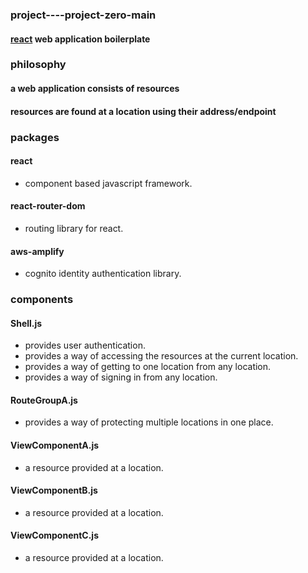 ### project----project-zero-main
#### [react](https://reactjs.org 'react homepage') web application boilerplate  
### philosophy  
#### a web application consists of resources  
#### resources are found at a location using their address/endpoint
### packages
#### react  
  * component based javascript framework.
#### react-router-dom  
  * routing library for react.
#### aws-amplify  
  * cognito identity authentication library.  
### components   
#### Shell.js   
* provides user authentication.
* provides a way of accessing the resources at the current location.
* provides a way of getting to one location from any location.
* provides a way of signing in from any location.
#### RouteGroupA.js   
* provides a way of protecting multiple locations in one place.
#### ViewComponentA.js  
* a resource provided at a location.
#### ViewComponentB.js  
* a resource provided at a location.
#### ViewComponentC.js
* a resource provided at a location.
